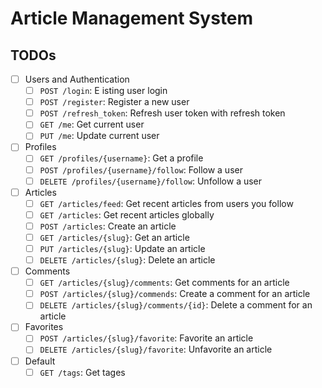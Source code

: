# Article Management System

## TODOs

- [ ] Users and Authentication
  - [ ] `POST /login`: E isting user login
  - [ ] `POST /register`: Register a new user
  - [ ] `POST /refresh_token`: Refresh user token with refresh token
  - [ ] `GET /me`: Get current user
  - [ ] `PUT /me`: Update current user
- [ ] Profiles
  - [ ] `GET /profiles/{username}`: Get a profile
  - [ ] `POST /profiles/{username}/follow`: Follow a user
  - [ ] `DELETE /profiles/{username}/follow`: Unfollow a user
- [ ] Articles
  - [ ] `GET /articles/feed`: Get recent articles from users you follow
  - [ ] `GET /articles`: Get recent articles globally
  - [ ] `POST /articles`: Create an article
  - [ ] `GET /articles/{slug}`: Get an article
  - [ ] `PUT /articles/{slug}`: Update an article
  - [ ] `DELETE /articles/{slug}`: Delete an article
- [ ] Comments
  - [ ] `GET /articles/{slug}/comments`: Get comments for an article
  - [ ] `POST /articles/{slug}/commends`: Create a comment for an article
  - [ ] `DELETE /articles/{slug}/comments/{id}`: Delete a comment for an article
- [ ] Favorites
  - [ ] `POST /articles/{slug}/favorite`: Favorite an article
  - [ ] `DELETE /articles/{slug}/favorite`: Unfavorite an article
- [ ] Default
  - [ ] `GET /tags`: Get tages
